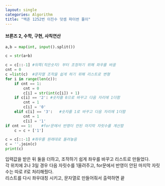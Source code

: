 ```yaml
---
layout: single
categories: Algorithm
title: "백준 1252번 이진수 덧셈 파이썬 풀이"
---
```

#### 브론즈 2, 수학, 구현, 사칙연산

```py
a,b = map(int, input().split())

c = str(a+b)

c = c[::-1] #뒤쪽(작은숫자) 부터 조정하기 위해 좌우를 바꿈
cnt = 0
c =list(c)  #문자열 조작을 쉽게 하기 위해 리스트로 변형
for i in range(len(c)):
    if cnt == 1:    
        cnt = 0
        c[i] = str(int(c[i]) + 1)
    if c[i] == '2': #숫자를 0으로 바꾸고 다음 자리에 1더함
        cnt = 1
        c[i] = '0'
    elif c[i] == '3':   #숫자를 1로 바꾸고 다음 자리에 1더함
        cnt = 1
        c[i] = '1'
if cnt == 1:    #for문에서 반영이 안된 마지막 자릿수를 계산함
    c = c + ['1']

c = c[::-1] #좌우를 원래대로 돌려놓음
c = ''.join(c)
print(c)
```

입력값을 받은 뒤 둘을 더하고, 조작하기 쉽게 좌우를 바꾸고 리스트로 만들었다.<br>
각 위치에 2나 3일 경우 다음 자릿수를 1올려주고, for문에서 반영이 안된 마지막 자릿수는 따로 if로 처리해줬다.<br>
리스트를 다시 좌우대칭 시키고, 문자열로 만들어줘서 출력하면 끝 <br>

